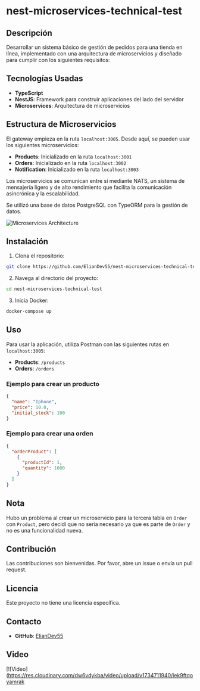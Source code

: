 # nest-microservices-technical-test

## Descripción

Desarrollar un sistema básico de gestión de pedidos para una tienda en línea, implementado con una arquitectura de microservicios y diseñado para cumplir con los siguientes requisitos:

## Tecnologías Usadas

- **TypeScript**
- **NestJS**: Framework para construir aplicaciones del lado del servidor
- **Microservices**: Arquitectura de microservicios

## Estructura de Microservicios

El gateway empieza en la ruta `localhost:3005`. Desde aquí, se pueden usar los siguientes microservicios:

- **Products**: Inicializado en la ruta `localhost:3001`
- **Orders**: Inicializado en la ruta `localhost:3002`
- **Notification**: Inicializado en la ruta `localhost:3003`

Los microservicios se comunican entre sí mediante NATS, un sistema de mensajería ligero y de alto rendimiento que facilita la comunicación asincrónica y la escalabilidad.

Se utilizó una base de datos PostgreSQL con TypeORM para la gestión de datos.

![Microservices Architecture](https://res.cloudinary.com/dw6vdykba/image/upload/v1734711159/o5klikmvz7jp7bv0upmp.jpg)

## Instalación

1. Clona el repositorio:

```bash
git clone https://github.com/ElianDev55/nest-microservices-technical-test.git
```

2. Navega al directorio del proyecto:

```bash
cd nest-microservices-technical-test
```

3. Inicia Docker:

```bash
docker-compose up
```

## Uso

Para usar la aplicación, utiliza Postman con las siguientes rutas en `localhost:3005`:

- **Products**: `/products`
- **Orders**: `/orders`

### Ejemplo para crear un producto

```json
{
  "name": "Iphone",
  "price": 10.0,
  "initial_stock": 100
}
```

### Ejemplo para crear una orden

```json
{
  "orderProduct": [
    {
      "productId": 1,
      "quantity": 1000
    }
  ]
}
```

## Nota

Hubo un problema al crear un microservicio para la tercera tabla en `Order` con `Product`, pero decidí que no sería necesario ya que es parte de `Order` y no es una funcionalidad nueva.

## Contribución

Las contribuciones son bienvenidas. Por favor, abre un issue o envía un pull request.

## Licencia

Este proyecto no tiene una licencia específica.

## Contacto

- **GitHub**: [ElianDev55](https://github.com/ElianDev55)

## Video

[![Video](https://res.cloudinary.com/dw6vdykba/video/upload/v1734711940/iek9ftqoyamrak
